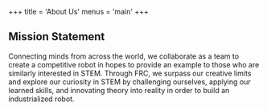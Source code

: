 +++
title = 'About Us'
menus = 'main'
+++

## Mission Statement
Connecting minds from across the world, we collaborate as a team to create a competitive robot in hopes to provide an example to those who are similarly interested in STEM. Through FRC, we surpass our creative limits and explore our curiosity in STEM by challenging ourselves, applying our learned skills, and innovating theory into reality in order to build an industrialized robot.

